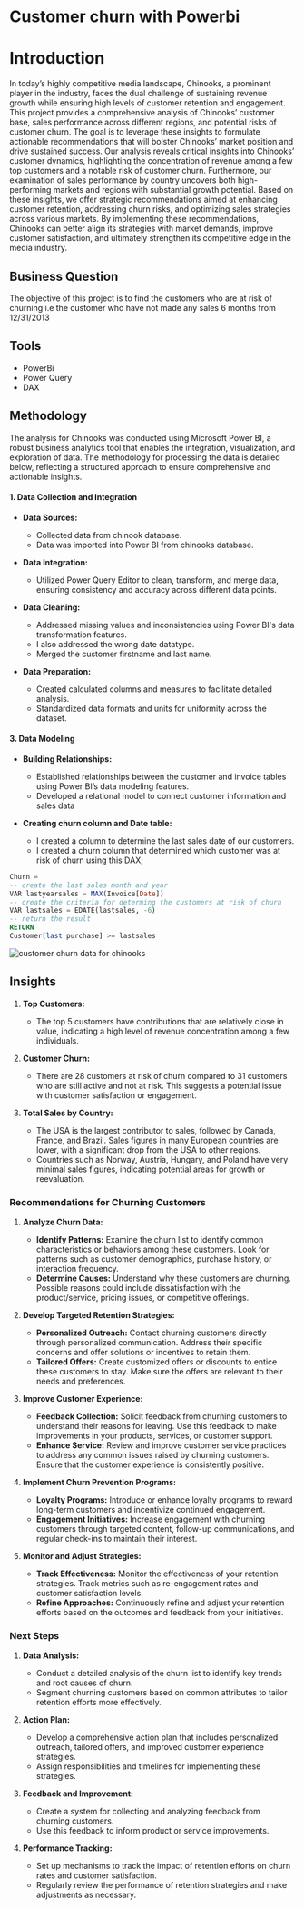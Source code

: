 # Customer churn with Powerbi 
# Introduction 
In today’s highly competitive media landscape, Chinooks, a prominent player in the industry, faces the dual challenge of sustaining revenue growth while ensuring high levels of customer retention and engagement. This project provides a comprehensive analysis of Chinooks’ customer base, sales performance across different regions, and potential risks of customer churn. The goal is to leverage these insights to formulate actionable recommendations that will bolster Chinooks’ market position and drive sustained success.
Our analysis reveals critical insights into Chinooks’ customer dynamics, highlighting the concentration of revenue among a few top customers and a notable risk of customer churn. Furthermore, our examination of sales performance by country uncovers both high-performing markets and regions with substantial growth potential.
Based on these insights, we offer strategic recommendations aimed at enhancing customer retention, addressing churn risks, and optimizing sales strategies across various markets. By implementing these recommendations, Chinooks can better align its strategies with market demands, improve customer satisfaction, and ultimately strengthen its competitive edge in the media industry.
## Business Question 
The objective of this project is to find the customers who are at risk of churning i.e the customer who have not made any sales 6 months from 12/31/2013
## Tools 
- PowerBi
- Power Query 
- DAX

## Methodology  
The analysis for Chinooks was conducted using Microsoft Power BI, a robust business analytics tool that enables the integration, visualization, and exploration of data. The methodology for processing the data is detailed below, reflecting a structured approach to ensure comprehensive and actionable insights.

#### 1. **Data Collection and Integration**

- **Data Sources:**
  - Collected data from chinook database.
  - Data was imported into Power BI from chinooks database.

- **Data Integration:**
  - Utilized Power Query Editor to clean, transform, and merge data, ensuring consistency and accuracy across different data points.
- **Data Cleaning:**
  - Addressed missing values and inconsistencies using Power BI's data transformation features.
  - I also addressed the wrong date datatype.
  - Merged the customer firstname and last name.

- **Data Preparation:**
  - Created calculated columns and measures to facilitate detailed analysis.
  - Standardized data formats and units for uniformity across the dataset.

#### 3. **Data Modeling**
- **Building Relationships:**
  - Established relationships between the customer and invoice tables using Power BI’s data modeling features.
  - Developed a relational model to connect customer information and sales data

- **Creating churn column and Date table:**
  - I created a column to determine the last sales date of our customers.
  - I created a churn column that determined which customer was at risk of churn using this DAX;
 ```sql
Churn =
-- create the last sales month and year 
VAR lastyearsales = MAX(Invoice[Date])
-- create the criteria for determing the customers at risk of churn
VAR lastsales = EDATE(lastsales, -6)
-- return the result
RETURN
 Customer[last purchase] >= lastsales
```
![customer churn data for chinooks ](https://github.com/user-attachments/assets/ece41ad5-dfdb-41e1-9e90-8e3d39b2ac33)

## Insights

1. **Top Customers:**
   - The top 5 customers have contributions that are relatively close in value, indicating a high level of revenue concentration among a few individuals.
   
2. **Customer Churn:**
   - There are 28 customers at risk of churn compared to 31 customers who are still active and not at risk. This suggests a potential issue with customer satisfaction or engagement.

3. **Total Sales by Country:**
   - The USA is the largest contributor to sales, followed by Canada, France, and Brazil. Sales figures in many European countries are lower, with a significant drop from the USA to other regions.
   - Countries such as Norway, Austria, Hungary, and Poland have very minimal sales figures, indicating potential areas for growth or reevaluation.

### Recommendations for Churning Customers

1. **Analyze Churn Data:**
   - **Identify Patterns:** Examine the churn list to identify common characteristics or behaviors among these customers. Look for patterns such as customer demographics, purchase history, or interaction frequency.
   - **Determine Causes:** Understand why these customers are churning. Possible reasons could include dissatisfaction with the product/service, pricing issues, or competitive offerings.

2. **Develop Targeted Retention Strategies:**
   - **Personalized Outreach:** Contact churning customers directly through personalized communication. Address their specific concerns and offer solutions or incentives to retain them.
   - **Tailored Offers:** Create customized offers or discounts to entice these customers to stay. Make sure the offers are relevant to their needs and preferences.

3. **Improve Customer Experience:**
   - **Feedback Collection:** Solicit feedback from churning customers to understand their reasons for leaving. Use this feedback to make improvements in your products, services, or customer support.
   - **Enhance Service:** Review and improve customer service practices to address any common issues raised by churning customers. Ensure that the customer experience is consistently positive.

4. **Implement Churn Prevention Programs:**
   - **Loyalty Programs:** Introduce or enhance loyalty programs to reward long-term customers and incentivize continued engagement.
   - **Engagement Initiatives:** Increase engagement with churning customers through targeted content, follow-up communications, and regular check-ins to maintain their interest.

5. **Monitor and Adjust Strategies:**
   - **Track Effectiveness:** Monitor the effectiveness of your retention strategies. Track metrics such as re-engagement rates and customer satisfaction levels.
   - **Refine Approaches:** Continuously refine and adjust your retention efforts based on the outcomes and feedback from your initiatives.

### Next Steps

1. **Data Analysis:**
   - Conduct a detailed analysis of the churn list to identify key trends and root causes of churn.
   - Segment churning customers based on common attributes to tailor retention efforts more effectively.

2. **Action Plan:**
   - Develop a comprehensive action plan that includes personalized outreach, tailored offers, and improved customer experience strategies.
   - Assign responsibilities and timelines for implementing these strategies.

3. **Feedback and Improvement:**
   - Create a system for collecting and analyzing feedback from churning customers.
   - Use this feedback to inform product or service improvements.

4. **Performance Tracking:**
   - Set up mechanisms to track the impact of retention efforts on churn rates and customer satisfaction.
   - Regularly review the performance of retention strategies and make adjustments as necessary.
